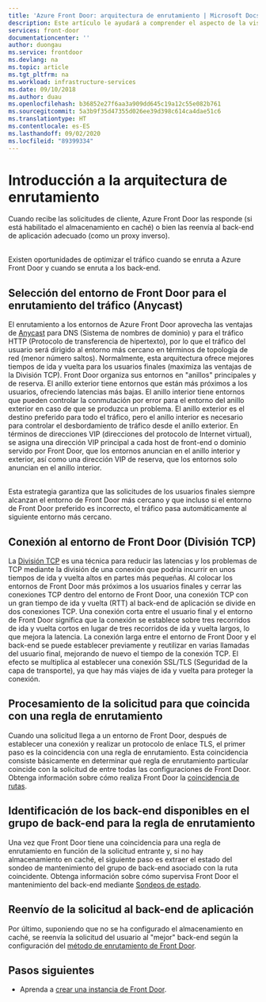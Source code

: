 ```yaml
---
title: 'Azure Front Door: arquitectura de enrutamiento | Microsoft Docs'
description: Este artículo le ayudará a comprender el aspecto de la visión general de la arquitectura de Front Door.
services: front-door
documentationcenter: ''
author: duongau
ms.service: frontdoor
ms.devlang: na
ms.topic: article
ms.tgt_pltfrm: na
ms.workload: infrastructure-services
ms.date: 09/10/2018
ms.author: duau
ms.openlocfilehash: b36852e27f6aa3a909dd645c19a12c55e082b761
ms.sourcegitcommit: 5a3b9f35d47355d026ee39d398c614ca4dae51c6
ms.translationtype: HT
ms.contentlocale: es-ES
ms.lasthandoff: 09/02/2020
ms.locfileid: "89399334"
---
```

# <a name="routing-architecture-overview"></a>Introducción a la arquitectura de enrutamiento

Cuando recibe las solicitudes de cliente, Azure Front Door las responde (si está habilitado el almacenamiento en caché) o bien las reenvía al back-end de aplicación adecuado (como un proxy inverso).

</br>Existen oportunidades de optimizar el tráfico cuando se enruta a Azure Front Door y cuando se enruta a los back-end.

## <a name="selecting-the-front-door-environment-for-traffic-routing-anycast"></a><a name = "anycast"></a>Selección del entorno de Front Door para el enrutamiento del tráfico (Anycast)

El enrutamiento a los entornos de Azure Front Door aprovecha las ventajas de [Anycast](https://en.wikipedia.org/wiki/Anycast) para DNS (Sistema de nombres de dominio) y para el tráfico HTTP (Protocolo de transferencia de hipertexto), por lo que el tráfico del usuario será dirigido al entorno más cercano en términos de topología de red (menor número saltos). Normalmente, esta arquitectura ofrece mejores tiempos de ida y vuelta para los usuarios finales (maximiza las ventajas de la División TCP). Front Door organiza sus entornos en "anillos" principales y de reserva.  El anillo exterior tiene entornos que están más próximos a los usuarios, ofreciendo latencias más bajas.  El anillo interior tiene entornos que pueden controlar la conmutación por error para el entorno del anillo exterior en caso de que se produzca un problema. El anillo exterior es el destino preferido para todo el tráfico, pero el anillo interior es necesario para controlar el desbordamiento de tráfico desde el anillo exterior. En términos de direcciones VIP (direcciones del protocolo de Internet virtual), se asigna una dirección VIP principal a cada host de front-end o dominio servido por Front Door, que los entornos anuncian en el anillo interior y exterior, así como una dirección VIP de reserva, que los entornos solo anuncian en el anillo interior. 

</br>Esta estrategia garantiza que las solicitudes de los usuarios finales siempre alcanzan el entorno de Front Door más cercano y que incluso si el entorno de Front Door preferido es incorrecto, el tráfico pasa automáticamente al siguiente entorno más cercano.

## <a name="connecting-to-front-door-environment-split-tcp"></a><a name = "splittcp"></a>Conexión al entorno de Front Door (División TCP)

La [División TCP](https://en.wikipedia.org/wiki/Performance-enhancing_proxy) es una técnica para reducir las latencias y los problemas de TCP mediante la división de una conexión que podría incurrir en unos tiempos de ida y vuelta altos en partes más pequeñas.  Al colocar los entornos de Front Door más próximos a los usuarios finales y cerrar las conexiones TCP dentro del entorno de Front Door, una conexión TCP con un gran tiempo de ida y vuelta (RTT) al back-end de aplicación se divide en dos conexiones TCP. Una conexión corta entre el usuario final y el entorno de Front Door significa que la conexión se establece sobre tres recorridos de ida y vuelta cortos en lugar de tres recorridos de ida y vuelta largos, lo que mejora la latencia.  La conexión larga entre el entorno de Front Door y el back-end se puede establecer previamente y reutilizar en varias llamadas del usuario final, mejorando de nuevo el tiempo de la conexión TCP.  El efecto se multiplica al establecer una conexión SSL/TLS (Seguridad de la capa de transporte), ya que hay más viajes de ida y vuelta para proteger la conexión.

## <a name="processing-request-to-match-a-routing-rule"></a>Procesamiento de la solicitud para que coincida con una regla de enrutamiento
Cuando una solicitud llega a un entorno de Front Door, después de establecer una conexión y realizar un protocolo de enlace TLS, el primer paso es la coincidencia con una regla de enrutamiento. Esta coincidencia consiste básicamente en determinar qué regla de enrutamiento particular coincide con la solicitud de entre todas las configuraciones de Front Door. Obtenga información sobre cómo realiza Front Door la [coincidencia de rutas](front-door-route-matching.md).

## <a name="identifying-available-backends-in-the-backend-pool-for-the-routing-rule"></a>Identificación de los back-end disponibles en el grupo de back-end para la regla de enrutamiento
Una vez que Front Door tiene una coincidencia para una regla de enrutamiento en función de la solicitud entrante y, si no hay almacenamiento en caché, el siguiente paso es extraer el estado del sondeo de mantenimiento del grupo de back-end asociado con la ruta coincidente. Obtenga información sobre cómo supervisa Front Door el mantenimiento del back-end mediante [Sondeos de estado](front-door-health-probes.md).

## <a name="forwarding-the-request-to-your-application-backend"></a>Reenvío de la solicitud al back-end de aplicación
Por último, suponiendo que no se ha configurado el almacenamiento en caché, se reenvía la solicitud del usuario al "mejor" back-end según la configuración del [método de enrutamiento de Front Door](front-door-routing-methods.md).

## <a name="next-steps"></a>Pasos siguientes

- Aprenda a [crear una instancia de Front Door](quickstart-create-front-door.md).
